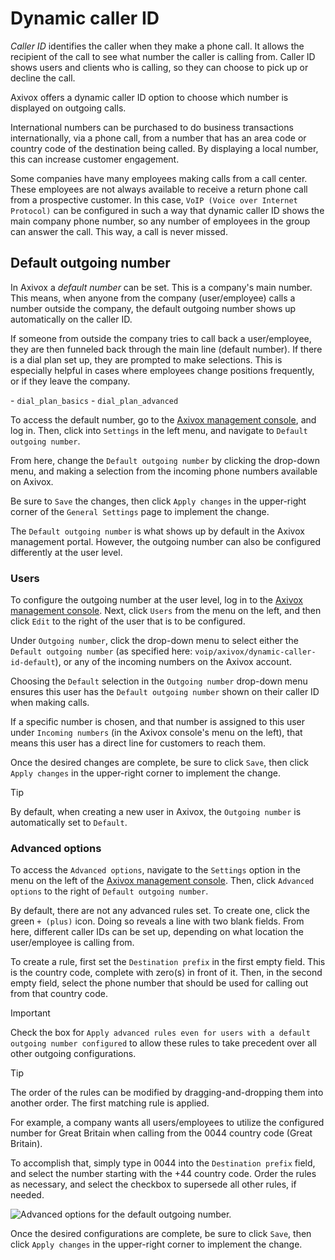 # Dynamic caller ID

*Caller ID* identifies the caller when they make a phone call. It allows
the recipient of the call to see what number the caller is calling from.
Caller ID shows users and clients who is calling, so they can choose to
pick up or decline the call.

Axivox offers a dynamic caller ID option to choose which number is
displayed on outgoing calls.

International numbers can be purchased to do business transactions
internationally, via a phone call, from a number that has an area code
or country code of the destination being called. By displaying a local
number, this can increase customer engagement.

Some companies have many employees making calls from a call center.
These employees are not always available to receive a return phone call
from a prospective customer. In this case, `VoIP
(Voice over Internet Protocol)` can be configured in such a way that
dynamic caller ID shows the main company phone number, so any number of
employees in the group can answer the call. This way, a call is never
missed.

## Default outgoing number

In Axivox a *default number* can be set. This is a company's main
number. This means, when anyone from the company (user/employee) calls a
number outside the company, the default outgoing number shows up
automatically on the caller ID.

If someone from outside the company tries to call back a user/employee,
they are then funneled back through the main line (default number). If
there is a dial plan set up, they are prompted to make selections. This
is especially helpful in cases where employees change positions
frequently, or if they leave the company.

<div class="seealso">

\- `dial_plan_basics` - `dial_plan_advanced`

</div>

To access the default number, go to the [Axivox management
console](https://manage.axivox.com), and log in. Then, click into
`Settings` in the left menu, and navigate to `Default outgoing number`.

From here, change the `Default outgoing number` by clicking the
drop-down menu, and making a selection from the incoming phone numbers
available on Axivox.

Be sure to `Save` the changes, then click `Apply changes` in the
upper-right corner of the `General Settings` page to implement the
change.

The `Default outgoing number` is what shows up by default in the Axivox
management portal. However, the outgoing number can also be configured
differently at the user level.

### Users

To configure the outgoing number at the user level, log in to the
[Axivox management console](https://manage.axivox.com). Next, click
`Users` from the menu on the left, and then click `Edit` to the right of
the user that is to be configured.

Under `Outgoing number`, click the drop-down menu to select either the
`Default
outgoing number` (as specified here:
`voip/axivox/dynamic-caller-id-default`), or any of the incoming numbers
on the Axivox account.

Choosing the `Default` selection in the `Outgoing number` drop-down menu
ensures this user has the `Default outgoing number` shown on their
caller ID when making calls.

If a specific number is chosen, and that number is assigned to this user
under `Incoming
numbers` (in the Axivox console's menu on the left), that means this
user has a direct line for customers to reach them.

Once the desired changes are complete, be sure to click `Save`, then
click `Apply changes` in the upper-right corner to implement the change.

> [!TIP]
> By default, when creating a new user in Axivox, the `Outgoing number`
> is automatically set to `Default`.

### Advanced options

To access the `Advanced options`, navigate to the `Settings` option in
the menu on the left of the [Axivox management
console](https://manage.axivox.com). Then, click `Advanced options` to
the right of `Default outgoing number`.

By default, there are not any advanced rules set. To create one, click
the green `+
(plus)` icon. Doing so reveals a line with two blank fields. From here,
different caller IDs can be set up, depending on what location the
user/employee is calling from.

To create a rule, first set the `Destination prefix` in the first empty
field. This is the country code, complete with zero(s) in front of it.
Then, in the second empty field, select the phone number that should be
used for calling out from that country code.

> [!IMPORTANT]
> Check the box for
> `Apply advanced rules even for users with a default outgoing number
> configured` to allow these rules to take precedent over all other
> outgoing configurations.

> [!TIP]
> The order of the rules can be modified by dragging-and-dropping them
> into another order. The first matching rule is applied.

<div class="example">

For example, a company wants all users/employees to utilize the
configured number for Great Britain when calling from the
<span class="title-ref">0044</span> country code (Great Britain).

To accomplish that, simply type in <span class="title-ref">0044</span>
into the `Destination prefix` field, and select the number starting with
the <span class="title-ref">+44</span> country code. Order the rules as
necessary, and select the checkbox to supersede all other rules, if
needed.

<img src="dynamic_caller_id/advanced-callerid.png" class="align-center"
alt="Advanced options for the default outgoing number." />

</div>

Once the desired configurations are complete, be sure to click `Save`,
then click `Apply changes` in the upper-right corner to implement the
change.
